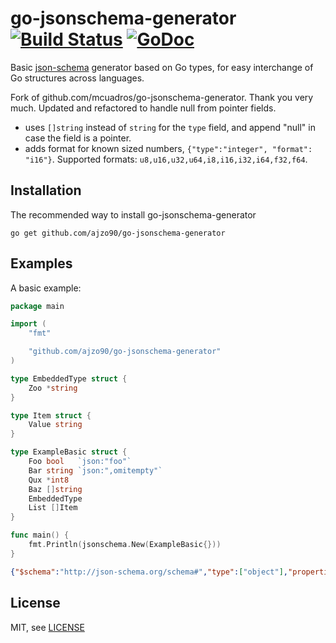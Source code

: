 go-jsonschema-generator [![Build Status](https://img.shields.io/github/workflow/status/ajzo90/go-jsonschema-generator/Test.svg)](https://github.com/ajzo90/go-jsonschema-generator/actions) [![GoDoc](http://godoc.org/github.com/ajzo90/go-jsonschema-generator?status.png)](https://pkg.go.dev/github.com/ajzo90/go-jsonschema-generator)
==============================
Basic [json-schema](http://json-schema.org/) generator based on Go types, for easy interchange of Go structures across languages.

Fork of github.com/mcuadros/go-jsonschema-generator. Thank you very much. 
Updated and refactored to handle null from pointer fields.
* uses `[]string` instead of `string` for the `type` field, and append "null" in case the field is a pointer.
* adds format for known sized numbers, `{"type":"integer", "format": "i16"}`. Supported formats: `u8,u16,u32,u64,i8,i16,i32,i64,f32,f64`.  

Installation
------------

The recommended way to install go-jsonschema-generator

```
go get github.com/ajzo90/go-jsonschema-generator
```

Examples
--------

A basic example:

```go
package main

import (
	"fmt"

	"github.com/ajzo90/go-jsonschema-generator"
)

type EmbeddedType struct {
	Zoo *string
}

type Item struct {
	Value string
}

type ExampleBasic struct {
	Foo bool   `json:"foo"`
	Bar string `json:",omitempty"`
	Qux *int8
	Baz []string
	EmbeddedType
	List []Item
}

func main() {
	fmt.Println(jsonschema.New(ExampleBasic{}))
}
```

```json
{"$schema":"http://json-schema.org/schema#","type":["object"],"properties":{"Bar":{"type":["string"]},"Baz":{"type":["array"],"items":{"type":["string"]}},"List":{"type":["array"],"items":{"type":["object"],"properties":{"Value":{"type":["string"]}},"required":["Value"]}},"Qux":{"type":["integer","null"],"format":"i8"},"Zoo":{"type":["string","null"]},"foo":{"type":["boolean"]}},"required":["foo","Qux","Baz","Zoo","List"]}

```

License
-------

MIT, see [LICENSE](LICENSE)

